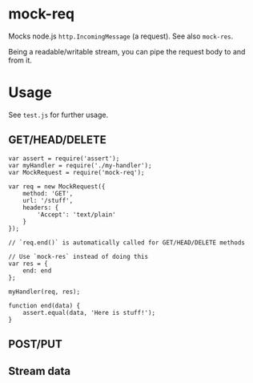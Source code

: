 mock-req
========

Mocks node.js `http.IncomingMessage` (a request).  See also `mock-res`.

Being a readable/writable stream, you can pipe the request body to and from it.

# Usage
See `test.js` for further usage.

## GET/HEAD/DELETE
	var assert = require('assert');
	var myHandler = require('./my-handler');
	var MockRequest = require('mock-req');

	var req = new MockRequest({
		method: 'GET',
		url: '/stuff',
		headers: {
			'Accept': 'text/plain'
		}
	});

	// `req.end()` is automatically called for GET/HEAD/DELETE methods

	// Use `mock-res` instead of doing this
	var res = {
		end: end
	};

	myHandler(req, res);

	function end(data) {
		assert.equal(data, 'Here is stuff!');
	}

## POST/PUT

## Stream data